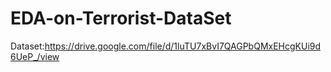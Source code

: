 # EDA-on-Terrorist-DataSet

Dataset:https://drive.google.com/file/d/1luTU7xBvI7QAGPbQMxEHcgKUi9d6UeP_/view
